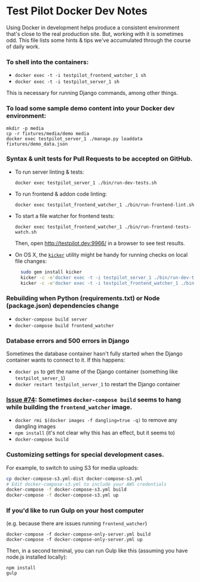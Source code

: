 Test Pilot Docker Dev Notes
==========================

Using Docker in development helps produce a consistent environment that's close
to the real production site. But, working with it is sometimes odd. This file
lists some hints & tips we've accumulated through the course of daily work.

### To shell into the containers:

* `docker exec -t -i testpilot_frontend_watcher_1 sh`
* `docker exec -t -i testpilot_server_1 sh`

This is necessary for running Django commands, among other things.

### To load some sample demo content into your Docker dev environment:
```
mkdir -p media
cp -r fixtures/media/demo media
docker exec testpilot_server_1 ./manage.py loaddata fixtures/demo_data.json
```

### Syntax & unit tests for Pull Requests to be accepted on GitHub.

* To run server linting & tests:

  `docker exec testpilot_server_1 ./bin/run-dev-tests.sh`

* To run frontend & addon code linting:

  `docker exec testpilot_frontend_watcher_1 ./bin/run-frontend-lint.sh`

* To start a file watcher for frontend tests:

  `docker exec testpilot_frontend_watcher_1 ./bin/run-frontend-tests-watch.sh`

  Then, open http://testpilot.dev:9966/ in a browser to see test results.

* On OS X, the [`kicker`](https://github.com/alloy/kicker) utility might be
  handy for running checks on local file changes:
  ```bash
    sudo gem install kicker
    kicker -c -e'docker exec -t -i testpilot_server_1 ./bin/run-dev-tests.sh' ./testpilot
    kicker -c -e'docker exec -t -i testpilot_frontend_watcher_1 ./bin/run-frontend-tests.sh' ./testpilot/frontend/static-src ./addon
  ```

### Rebuilding when Python (requirements.txt) or Node (package.json) dependencies change

* `docker-compose build server`
* `docker-compose build frontend_watcher`

### Database errors and 500 errors in Django

Sometimes the database container hasn't fully started when the Django container
wants to connect to it. If this happens:

* `docker ps` to get the name of the Django container (something like `testpilot_server_1`)
* `docker restart testpilot_server_1` to restart the Django container

### [Issue #74](https://github.com/mozilla/testpilot/issues/74): Sometimes `docker-compose build` seems to hang while building the `frontend_watcher` image. 

* `docker rmi $(docker images -f dangling=true -q)` to remove any dangling images
* `npm install` (it's not clear why this has an effect, but it seems to)
* `docker-compose build`

[dc-bug]: https://github.com/docker/compose/issues/374

### Customizing settings for special development cases. 

For example, to switch to using S3 for media uploads:
```bash
cp docker-compose-s3.yml-dist docker-compose-s3.yml
# Edit docker-compose-s3.yml to include your AWS credentials
docker-compose -f docker-compose-s3.yml build
docker-compose -f docker-compose-s3.yml up
```

### If you'd like to run Gulp on your host computer

(e.g. because there are issues running `frontend_watcher`)
```
docker-compose -f docker-compose-only-server.yml build
docker-compose -f docker-compose-only-server.yml up
```
Then, in a second terminal, you can run Gulp like this (assuming you have
node.js installed locally):
```
npm install
gulp
```
